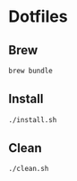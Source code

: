 # Dotfiles

## Brew

```sh
brew bundle
```

## Install

```sh
./install.sh
```

## Clean

```sh
./clean.sh
```
